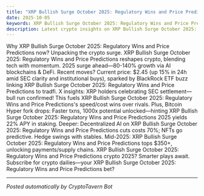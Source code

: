 ```yaml
---
title: "XRP Bullish Surge October 2025: Regulatory Wins and Price Predictions Crypto Update 2025"
date: 2025-10-05
keywords: XRP Bullish Surge October 2025: Regulatory Wins and Price Predictions, crypto news, XRP Bullish Surge October 2025: Regulatory Wins and Price Predictions 2025, AI trends
description: Latest crypto insights on XRP Bullish Surge October 2025: Regulatory Wins and Price Predictions for 2025
---
```

Why XRP Bullish Surge October 2025: Regulatory Wins and Price Predictions now? Unpacking the crypto surge. XRP Bullish Surge October 2025: Regulatory Wins and Price Predictions reshapes crypto, blending tech with momentum. 2025 surge ahead—80-140% growth via AI blockchains & DeFi. Recent moves? Current price: $2.45 (up 15% in 24h amid SEC clarity and institutional buys), sparked by BlackRock ETF buzz linking XRP Bullish Surge October 2025: Regulatory Wins and Price Predictions to tradfi. X insights: XRP holders celebrating SEC settlement—bull run confirmed! This fuels XRP Bullish Surge October 2025: Regulatory Wins and Price Predictions's speed/cost wins over rivals. Plus, Bitcoin Hyper fork drops: Faster txns, 1000x potential unlocked—hinting XRP Bullish Surge October 2025: Regulatory Wins and Price Predictions 2025 yields 22% APY in staking. Deeper: Decentralized AI on XRP Bullish Surge October 2025: Regulatory Wins and Price Predictions cuts costs 70%; NFTs go predictive. Hedge swings with stables. Mid-2025: XRP Bullish Surge October 2025: Regulatory Wins and Price Predictions tops $350+, unlocking payments/supply chains. XRP Bullish Surge October 2025: Regulatory Wins and Price Predictions crypto 2025? Smarter plays await. Subscribe for crypto dailies—your XRP Bullish Surge October 2025: Regulatory Wins and Price Predictions bet?

<ins class="adsense" data-ad-client="ca-pub-YOUR_ADSENSE_ID" data-ad-slot="YOUR_AD_SLOT" data-ad-format="auto"></ins>
<script>(adsbygoogle = window.adsbygoogle || []).push({});</script>

---
*Posted automatically by CryptoTavern Bot*
